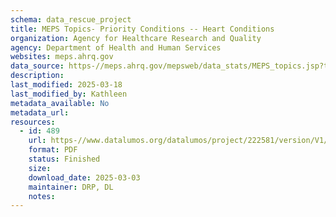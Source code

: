 ```yaml
---
schema: data_rescue_project 
title: MEPS Topics- Priority Conditions -- Heart Conditions
organization: Agency for Healthcare Research and Quality
agency: Department of Health and Human Services
websites: meps.ahrq.gov
data_source: https-//meps.ahrq.gov/mepsweb/data_stats/MEPS_topics.jsp?topicid=4Z8
description: 
last_modified: 2025-03-18
last_modified_by: Kathleen
metadata_available: No
metadata_url: 
resources:
  - id: 489
    url: https-//www.datalumos.org/datalumos/project/222581/version/V1/view
    format: PDF
    status: Finished
    size: 
    download_date: 2025-03-03
    maintainer: DRP, DL
    notes: 
---
```

